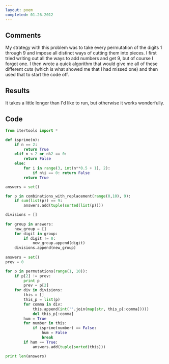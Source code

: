 ```yaml
---
layout: poem
completed: 01.26.2012
---
```


## Comments

My strategy with this problem was to take every permutation of the digits 1
through 9 and impose all distinct ways of cutting them into pieces. I first
tried writing out all the ways to add numbers and get 9, but of course I forgot
one. I then wrote a quick algorithm that would give me all of these different
cuts (which is what showed me that I had missed one) and then used that to
start the code off.

## Results

It takes a little longer than I'd like to run, but otherwise it works
wonderfully.

## Code

```python
from itertools import *

def isprime(n):
	if n == 2:
		return True
	elif n < 2 or n%2 == 0:
		return False
	else:
		for i in range(3, int(n**0.5 + 1), 2):
			if n%i == 0: return False
		return True

answers = set()

for p in combinations_with_replacement(range(0,10), 9):
	if sum(list(p)) == 9:
		answers.add(tuple(sorted(list(p))))

divisions = []
	
for group in answers:
	new_group = []
	for digit in group:
		if digit != 0:
			new_group.append(digit)
	divisions.append(new_group)
	
answers = set()
prev = 0

for p in permutations(range(1, 10)):
	if p[2] != prev:
		print p
		prev = p[2]
	for div in divisions:
		this = []
		this_p = list(p)
		for comma in div:
			this.append(int(''.join(map(str, this_p[:comma]))))
			del this_p[:comma]
		hum = True
		for number in this:
			if isprime(number) == False:
				hum = False
				break
		if hum == True:
			answers.add(tuple(sorted(this)))

print len(answers)
```
